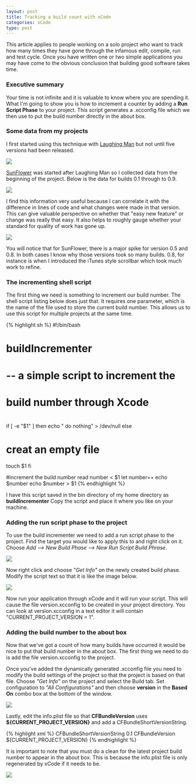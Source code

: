 ```yaml
--- 
layout: post
title: Tracking a build count with xCode
categories: xCode
type: post
---
```


This article applies to people working on a solo project who want to track how many times they have gone through the infamous edit, compile, run and test cycle.  Once you have written one or two simple applications you may have come to the obvious conclusion that building good software takes time.

### Executive summary

Your time is not infinite and it is valuable to know where you are spending it.  What I'm going to show you is how to increment a counter by adding a **Run Script Phase** to your project.  This script generates a .xcconfig file which we then use to put the build number directly in the about box.

### Some data from my projects

I first started using this technique with [Laughing Man][LaughingMan] but not until five versions had been released.

<img src="/notcocoa/images/lmanbuildchart.jpg"  />

[SunFlower][SunFlower] was started after Laughing Man so I collected data from the beginning of the project. Below is the data for builds 0.1 through to 0.9.

<img src="/notcocoa/images/sflowerbuildchart.jpg"  />

I find this information very useful because I can correlate it with the difference in lines of code and what changes were made in that version.  This can give valuable perspective on whether that "easy new feature" or change was really that easy.   It also helps to roughly gauge whether your standard for quality of work has gone up.

<img src="/notcocoa/images/sflowerbuildgraph.jpg" />

You will notice that for SunFlower, there is a major spike for version 0.5 and 0.8.  In both cases I know why those versions took so many builds.  0.8, for instance is when I introduced the iTunes style scrollbar which took much work to refine.

### The incrementing shell script

The first thing we need is something to increment our build number.  The shell script  listing below does just that.  It requires one parameter, which is the name of the file used to store the current build number.  This allows us to use this script for multiple projects at the same time.

{% highlight sh %}
#!/bin/bash
#
# buildIncrementer
#  -- a simple script to increment the
#      build number through Xcode
#
if [ -e "$1" ]
then
  echo " do nothing" > /dev/null
else
  # creat an empty file
  touch $1
fi

#increment the build number
read number  < $1
let number++
echo $number
echo $number > $1
{% endhighlight %}

I have this script saved in the bin directory of my home directory as **buildIncrementer**  Copy the script and place it where you like on your machine.

### Adding the run script phase to the project

To use the build incrementer we need to add a run script phase to the project.  Find the target you would like to apply this to and right click on it.  Choose *Add --> New Build Phase --> New Run Script Build Phrase*.

<img src="/notcocoa/images/addingbuildphase.jpg" />

Now right click and choose *"Get Info"* on the newly created build phase.  Modify the script text so that it is like the image below.

<img src="/notcocoa/images/runscript.jpg" />

Now run your application through xCode and it will run your script.  This will cause the file version.xcconfig to be created in your project directory.  You can look at version.xcconfig in a text editor it will contain "CURRENT\_PROJECT\_VERSION = 1".

### Adding the build number to the about box

Now that we've got a count of how many builds have occurred it would be nice to put that build number in the about box.  The first thing we need to do is add the file version.xcconfig to the project.

Once you've added the dynamically generated .xcconfig file you need to modify the build settings of the project so that the project is based on that file.  Choose *"Get Info"* on the project and select the Build tab.  Set configuration to *"All Configurations"* and then choose **version** in the **Based On** combo box at the bottom of the window.

<img src="/notcocoa/images/basedon.jpg" />

Lastly, edit the info.plist file so that **CFBundleVersion** uses **${CURRENT\_PROJECT\_VERSION}** and add a CFBundleShortVersionString.

{% highlight xml %}
<key>CFBundleShortVersionString</key>
<string>0.1</string>
<key>CFBundleVersion</key>
<string>${CURRENT_PROJECT_VERSION}</string>
{% endhighlight %}

It is important to note that you must do a clean for the latest project build number to appear in the about box.  This is because the info.plist file is only regenerated by xCode if it needs to be.

<img src="/notcocoa/images/aboutbox.jpg" />


[LaughingMan]: http://allusions.sourceforge.net/laughMan/
[Sunflower]: http://sunflower.preenandprune.com

